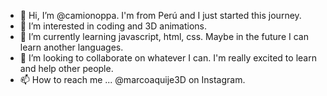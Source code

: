 - 👋 Hi, I’m @camionoppa. I'm from Perú and I just started this journey. 
- 👀 I’m interested in coding and 3D animations.
- 🌱 I’m currently learning javascript, html, css. Maybe in the future I can learn another languages.
- 💞️ I’m looking to collaborate on whatever I can. I'm really excited to learn and help other people.
- 📫 How to reach me ... @marcoaquije3D on Instagram.

<!---
camionoppa/camionoppa is a ✨ special ✨ repository because its `README.md` (this file) appears on your GitHub profile.
You can click the Preview link to take a look at your changes.
--->
